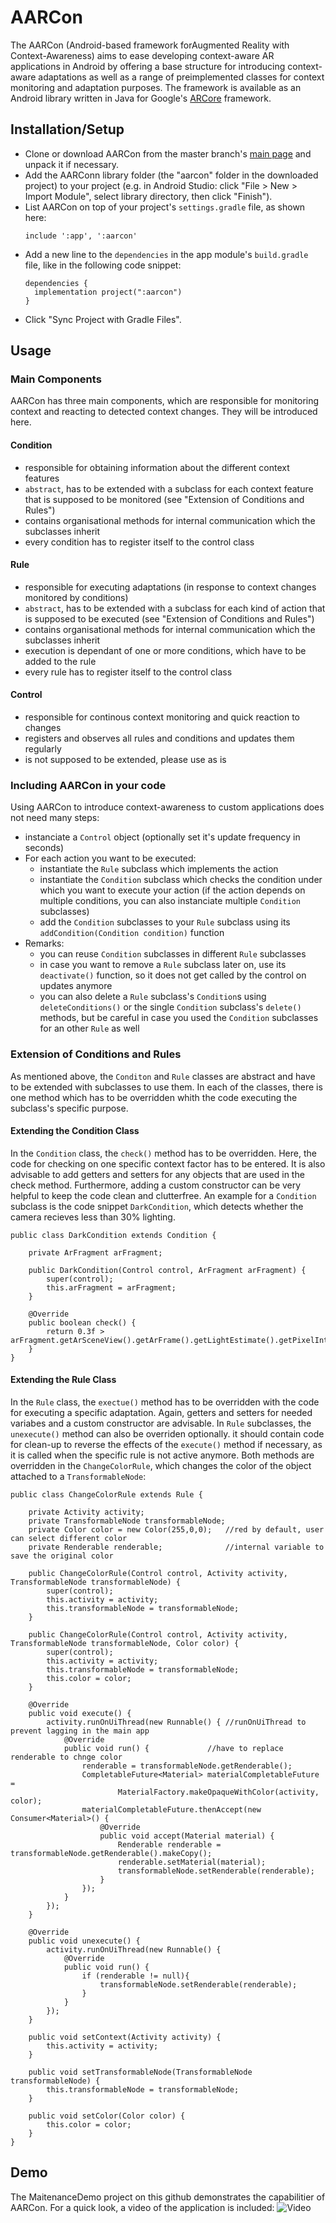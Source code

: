 # AARCon
The AARCon (Android-based framework forAugmented Reality with Context-Awareness) aims to ease developing context-aware AR applications in Android by offering a base structure for introducing context-aware adaptations as well as a range of preimplemented classes for context monitoring and adaptation purposes. The framework is available as an Android library written in Java for Google's [ARCore](https://developers.google.com/ar) framework.

## Installation/Setup
- Clone or download AARCon from the master branch's [main page](https://github.com/S-Krings/AARCon) and unpack it if necessary.
- Add the AARConn library folder (the "aarcon" folder in the downloaded project) to your project
  (e.g. in Android Studio: click "File > New > Import Module", select library directory, then click "Finish").
- List AARCon on top of your project's `settings.gradle` file, as shown here:
  ```
  include ':app', ':aarcon'
  ```
- Add a new line to the `dependencies` in the app module's `build.gradle` file, like in the following code snippet:
  ```
  dependencies {
	implementation project(":aarcon")
  }
  ```
- Click "Sync Project with Gradle Files".

## Usage
### Main Components
AARCon has three main components, which are responsible for monitoring context and reacting to detected context changes. They will be introduced here.
#### Condition
- responsible for obtaining information about the different context features
- `abstract`, has to be extended with a subclass for each context feature that is supposed to be monitored (see "Extension of Conditions and Rules")
- contains organisational methods for internal communication which the subclasses inherit
- every condition has to register itself to the control class
#### Rule
- responsible for executing adaptations (in response to context changes monitored by conditions)
- `abstract`, has to be extended with a subclass for each kind of action that is supposed to be executed (see "Extension of Conditions and Rules")
- contains organisational methods for internal communication which the subclasses inherit
- execution is dependant of one or more conditions, which have to be added to the rule
- every rule has to register itself to the control class
#### Control
- responsible for continous context monitoring and quick reaction to changes
- registers and observes all rules and conditions and updates them regularly
- is not supposed to be extended, please use as is
### Including AARCon in your code
Using AARCon to introduce context-awareness to custom applications does not need many steps:
- instanciate a `Control` object (optionally set it's update frequency in seconds)
- For each action you want to be executed:
  - instantiate the `Rule` subclass which implements the action
  - instantiate the `Condition` subclass which checks the condition under which you want to execute your action (if the action depends on multiple conditions, you can also instanciate multiple `Condition` subclasses)
  - add the `Condition` subclasses to your `Rule` subclass using its `addCondition(Condition condition)` function
- Remarks:
  - you can reuse `Condition` subclasses in different `Rule` subclasses
  - in case you want to remove a `Rule` subclass later on, use its `deactivate()` function, so it does not get called by the control on updates anymore
  - you can also delete a `Rule` subclass's `Condition`s using `deleteConditions()` or the single `Condition` subclass's `delete()` methods, but be careful in case you used the `Condition` subclasses for an other `Rule` as well

### Extension of Conditions and Rules
As mentioned above, the `Conditon` and `Rule` classes are abstract and have to be extended with subclasses to use them. In each of the classes, there is one method which has to be overridden whith the code executing the subclass's specific purpose.
#### Extending the Condition Class
In the `Condition` class, the `check()` method has to be overridden. Here, the code for checking on one specific context factor has to be entered. It is also advisable to add getters and setters for any objects that are used in the check method. Furthermore, adding a custom constructor can be very helpful to keep the code clean and clutterfree. An example for a `Condition` subclass is the code snippet `DarkCondition`, which detects whether the camera recieves less than 30% lighting.
```
public class DarkCondition extends Condition {

    private ArFragment arFragment;

    public DarkCondition(Control control, ArFragment arFragment) {
        super(control);
        this.arFragment = arFragment;
    }

    @Override
    public boolean check() {
        return 0.3f > arFragment.getArSceneView().getArFrame().getLightEstimate().getPixelIntensity();
    }
}
```
#### Extending the Rule Class
In the `Rule` class, the `exectue()` method has to be overridden with the code for executing a specific adaptation. Again, getters and setters for needed variabes and a custom constructor are advisable. 
In `Rule` subclasses, the `unexecute()` method can also be overriden optionally. it should contain code for clean-up to reverse the effects of the `execute()` method if necessary, as it is called when the specific rule is not active anymore.
Both methods are overridden in the `ChangeColorRule`, which changes the color of the object attached to a `TransformableNode`:
```
public class ChangeColorRule extends Rule {

    private Activity activity;
    private TransformableNode transformableNode;
    private Color color = new Color(255,0,0); 	//red by default, user can select different color
    private Renderable renderable; 				//internal variable to save the original color

    public ChangeColorRule(Control control, Activity activity, TransformableNode transformableNode) {
        super(control);
        this.activity = activity;
        this.transformableNode = transformableNode;
    }

    public ChangeColorRule(Control control, Activity activity, TransformableNode transformableNode, Color color) {
        super(control);
        this.activity = activity;
        this.transformableNode = transformableNode;
        this.color = color;
    }

    @Override
    public void execute() {
        activity.runOnUiThread(new Runnable() { //runOnUiThread to prevent lagging in the main app
            @Override
            public void run() {				//have to replace renderable to chnge color
                renderable = transformableNode.getRenderable();
                CompletableFuture<Material> materialCompletableFuture =
                        MaterialFactory.makeOpaqueWithColor(activity, color);
                materialCompletableFuture.thenAccept(new Consumer<Material>() {
                    @Override
                    public void accept(Material material) {
                        Renderable renderable = transformableNode.getRenderable().makeCopy();
                        renderable.setMaterial(material);
                        transformableNode.setRenderable(renderable);
                    }
                });
            }
        });
    }

    @Override
    public void unexecute() {
        activity.runOnUiThread(new Runnable() {
            @Override
            public void run() {
                if (renderable != null){
                    transformableNode.setRenderable(renderable);
                }
            }
        });
    }

    public void setContext(Activity activity) {
        this.activity = activity;
    }

    public void setTransformableNode(TransformableNode transformableNode) {
        this.transformableNode = transformableNode;
    }

    public void setColor(Color color) {
        this.color = color;
    }
}

```
## Demo
The MaitenanceDemo project on this github demonstrates the capabilitier of AARCon.
For a quick look, a video of the application is included:
![Video](MaintenanceDemo/maintenance_demo.gif)